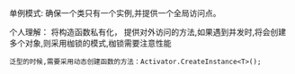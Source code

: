 ﻿

单例模式:
	确保一个类只有一个实例,并提供一个全局访问点。


个人理解：
	将构造函数私有化， 提供对外访问的方法,如果遇到并发时,将会创建多个对象,则采用枷锁的模式,枷锁需要注意性能

	泛型的时候,需要采用动态创建函数的方法：Activator.CreateInstance<T>();


